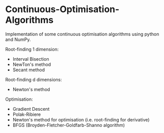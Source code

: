 # Continuous-Optimisation-Algorithms
Implementation of some continuous optimisation algorithms using python and NumPy.

Root-finding 1 dimension:
- Interval Bisection
- NewTon's method
- Secant method

Root-finding d dimensions:
- Newton's method

Optimisation:
- Gradient Descent
- Polak-Ribiere
- Newton's method for optimisation (i.e. root-finding for derivative)
- BFGS (Broyden-Fletcher-Goldfarb-Shanno algorithm)

